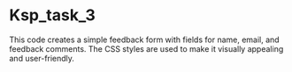 # Ksp_task_3

This code creates a simple feedback form with fields for name, email, and feedback comments. The CSS styles are used to make it visually appealing and user-friendly.
